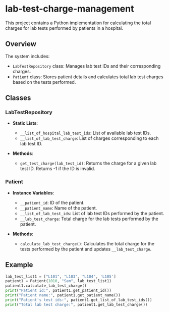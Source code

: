 # lab-test-charge-management


This project contains a Python implementation for calculating the total charges for lab tests performed by patients in a hospital.

## Overview

The system includes:
- `LabTestRepository` class: Manages lab test IDs and their corresponding charges.
- `Patient` class: Stores patient details and calculates total lab test charges based on the tests performed.

## Classes

### LabTestRepository

- **Static Lists**:
  - `__list_of_hospital_lab_test_ids`: List of available lab test IDs.
  - `__list_of_lab_test_charge`: List of charges corresponding to each lab test ID.
  
- **Methods**:
  - `get_test_charge(lab_test_id)`: Returns the charge for a given lab test ID. Returns -1 if the ID is invalid.

### Patient

- **Instance Variables**:
  - `__patient_id`: ID of the patient.
  - `__patient_name`: Name of the patient.
  - `__list_of_lab_test_ids`: List of lab test IDs performed by the patient.
  - `__lab_test_charge`: Total charge for the lab tests performed by the patient.

- **Methods**:
  - `calculate_lab_test_charge()`: Calculates the total charge for the tests performed by the patient and updates `__lab_test_charge`.


## Example

```python
lab_test_list1 = ["L101", "L103", "L104", 'L105']
patient1 = Patient(1010, "Sam", lab_test_list1)
patient1.calculate_lab_test_charge()
print("Patient id:", patient1.get_patient_id())
print("Patient name:", patient1.get_patient_name())
print("Patient's test ids:", patient1.get_list_of_lab_test_ids())
print("Total lab test charge:", patient1.get_lab_test_charge())
